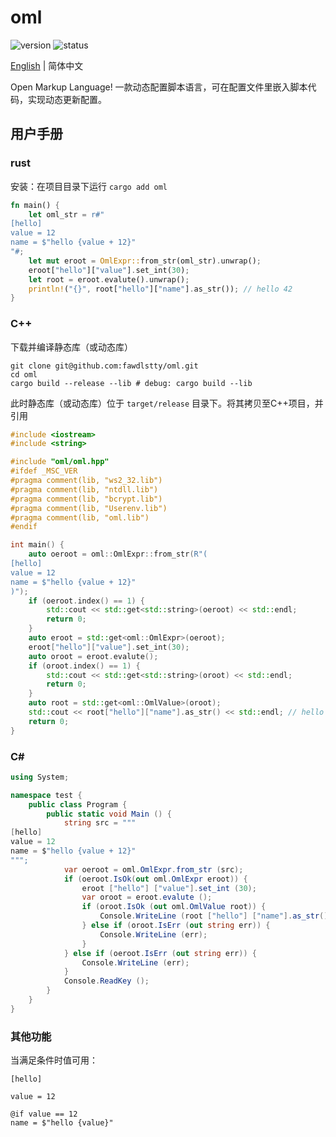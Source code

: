 # oml

![version](https://img.shields.io/badge/dynamic/toml?url=https%3A%2F%2Fraw.githubusercontent.com%2Ffawdlstty%2Foml%2Fmain%2FCargo.toml&query=package.version&label=version)
![status](https://img.shields.io/github/actions/workflow/status/fawdlstty/oml/rust.yml)

[English](README.md) | 简体中文

Open Markup Language! 一款动态配置脚本语言，可在配置文件里嵌入脚本代码，实现动态更新配置。

## 用户手册

### rust

安装：在项目目录下运行 `cargo add oml`

```rust
fn main() {
    let oml_str = r#"
[hello]
value = 12
name = $"hello {value + 12}"
"#;
    let mut eroot = OmlExpr::from_str(oml_str).unwrap();
    eroot["hello"]["value"].set_int(30);
    let root = eroot.evalute().unwrap();
    println!("{}", root["hello"]["name"].as_str()); // hello 42
}
```

### C++

下载并编译静态库（或动态库）

```shell
git clone git@github.com:fawdlstty/oml.git
cd oml
cargo build --release --lib # debug: cargo build --lib
```

此时静态库（或动态库）位于 `target/release` 目录下。将其拷贝至C++项目，并引用

```cpp
#include <iostream>
#include <string>

#include "oml/oml.hpp"
#ifdef _MSC_VER
#pragma comment(lib, "ws2_32.lib")
#pragma comment(lib, "ntdll.lib")
#pragma comment(lib, "bcrypt.lib")
#pragma comment(lib, "Userenv.lib")
#pragma comment(lib, "oml.lib")
#endif

int main() {
    auto oeroot = oml::OmlExpr::from_str(R"(
[hello]
value = 12
name = $"hello {value + 12}"
)");
    if (oeroot.index() == 1) {
        std::cout << std::get<std::string>(oeroot) << std::endl;
        return 0;
    }
    auto eroot = std::get<oml::OmlExpr>(oeroot);
    eroot["hello"]["value"].set_int(30);
    auto oroot = eroot.evalute();
    if (oroot.index() == 1) {
        std::cout << std::get<std::string>(oroot) << std::endl;
        return 0;
    }
    auto root = std::get<oml::OmlValue>(oroot);
    std::cout << root["hello"]["name"].as_str() << std::endl; // hello 42
    return 0;
}
```

### C#

```csharp
using System;

namespace test {
    public class Program {
        public static void Main () {
            string src = """
[hello]
value = 12
name = $"hello {value + 12}"
""";
            var oeroot = oml.OmlExpr.from_str (src);
            if (oeroot.IsOk(out oml.OmlExpr eroot)) {
                eroot ["hello"] ["value"].set_int (30);
                var oroot = eroot.evalute ();
                if (oroot.IsOk (out oml.OmlValue root)) {
                    Console.WriteLine (root ["hello"] ["name"].as_str()); // hello 42
                } else if (oroot.IsErr (out string err)) {
                    Console.WriteLine (err);
                }
            } else if (oeroot.IsErr (out string err)) {
                Console.WriteLine (err);
            }
            Console.ReadKey ();
        }
    }
}
```

### 其他功能

当满足条件时值可用：

```oml
[hello]

value = 12

@if value == 12
name = $"hello {value}"
```
